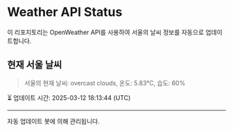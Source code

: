 
# Weather API Status

이 리포지토리는 OpenWeather API를 사용하여 서울의 날씨 정보를 자동으로 업데이트합니다.

## 현재 서울 날씨
> 서울의 현재 날씨: overcast clouds, 온도: 5.83°C, 습도: 60%

⏳ 업데이트 시간: 2025-03-12 18:13:44 (UTC)

---
자동 업데이트 봇에 의해 관리됩니다.
